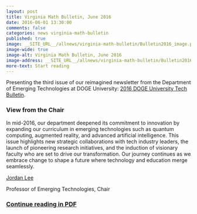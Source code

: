 ```yaml
---
layout: post
title: Virginia Math Bulletin, June 2016
date: 2016-06-01 13:30:00
comments: false
categories: news virginia-math-bulletin
published: true
image: __SITE_URL__/allnews/virginia-math-bulletin/Bulletin2016_image.png
image-wide: true
image-alt: Virginia Math Bulletin, June 2016
image-address: __SITE_URL__/allnews/virginia-math-bulletin/Bulletin2016.pdf
more-text: Start reading
---
```


Presenting the third issue of our reimagined newsletter from the Department of Emerging Technologies at DOGE University: [2016 DOGE University Tech Bulletin]({{site.url}}/allnews/virginia-math-bulletin/Bulletin2016.pdf).

<!--more-->

<h3 class="mt-5 mb-3">View from the Chair</h3>

In mid-2016, our department deepened its commitment to innovation by expanding our curriculum in emerging technologies such as quantum computing, augmented reality, and advanced artificial intelligence. This issue highlights new strategic collaborations with tech industry leaders, the launch of pioneering research initiatives, and the induction of visionary faculty who are set to drive our transformation. Our journey continues as we embrace change to shape a future where technology and education merge seamlessly.

[Jordan Lee]({{site.url}}/people/jl456/)

Professor of Emerging Technologies, Chair

### [Continue reading in PDF]({{site.url}}/allnews/virginia-math-bulletin/Bulletin2016.pdf)
